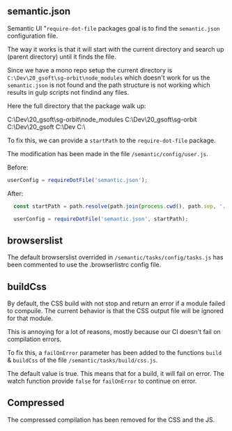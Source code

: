 ## semantic.json

Semantic UI "`require-dot-file` packages goal is to find the `semantic.json` configuration file.

The way it works is that it will start with the current directory and search up (parent directory) until it finds the file.

Since we have a mono repo setup the current directory is `C:\Dev\20_gsoft\sg-orbit\node_modules` which doesn't work for us the `semantic.json` is not found and the path structure is not working which results in gulp scripts not findind any files.

Here the full directory that the package walk up:

C:\Dev\20_gsoft\sg-orbit\node_modules
C:\Dev\20_gsoft\sg-orbit
C:\Dev\20_gsoft
C:\Dev
C:\

To fix this, we can provide a `startPath` to the `require-dot-file` package.

The modification has been made in the file `/semantic/config/user.js`.

Before:

```js dark
userConfig = requireDotFile('semantic.json');
```

After:

```js dark
  const startPath = path.resolve(path.join(process.cwd(), path.sep, '..'));

  userConfig = requireDotFile('semantic.json', startPath);
```

## browserslist

The default browserslist overrided in `/semantic/tasks/config/tasks.js` has been commented to use the .browserlistrc config file.

## buildCss

By default, the CSS build with not stop and return an error if a module failed to compuile. The current behavior is that the CSS output file will be ignored for that module.

This is annoying for a lot of reasons, mostly because our CI doesn't fail on compilation errors.

To fix this, a `failOnError` parameter has been added to the functions `build` & `buildCss` of the file `/semantic/tasks/build/css.js`.

The default value is true. This means that for a build, it will fail on error. The watch function provide `false` for `failOnError` to continue on error.

## Compressed

The compressed compilation has been removed for the CSS and the JS.
